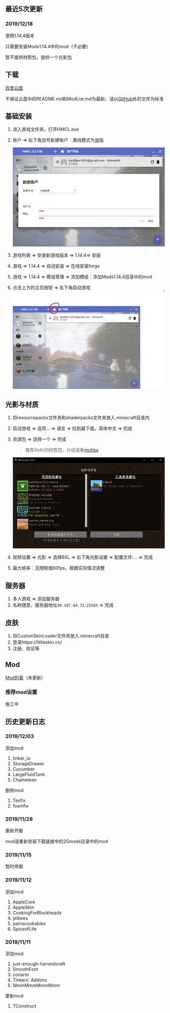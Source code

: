 

## 最近5次更新

### 2019/12/18

使用1.14.4版本

只需要安装Mods1.14.4中的mod（不必要）

暂不提供材质包，提供一个光影包

## 下载

[百度云盘](https://pan.baidu.com/s/1D2z9xZw9aZEUp4Amzom0LQ)

不保证云盘中的README.md和ModList.md为最新，请以[GitHub](https://github.com/IshmaelHeathcliff/XYZMinecraft)处的文件为标准

## 基础安装

1.  进入游戏文件夹，打开HMCL.exe

2.  账户 => 右下角加号新建账户：离线模式为盗版

    ![image-20191103160823917](assets/image-20191103160823917.png)

3.  游戏列表 => 安装新游戏版本 => 1.14.4=> 安装
4.  游戏 => 1.14.4 => 自动安装 => 在线安装forge
5.  游戏 => 1.14.4 => 模组管理 => 添加模组：添加Mods1.14.4目录中的mod
6.  点击上方的主页按钮 => 右下角启动游戏![image-20191103162101556](assets/image-20191103162101556.png)

## 光影与材质

1.  将resourcepacks文件夹和shaderpacks文件夹放入.minecraft目录内

2.  启动游戏 => 选项... => 语言 => 拉到最下面，简体中文 => 完成

3.  资源包 => 选择一个 => 完成

    >   推荐XeKr的材质包，介绍请看[mcbbs](https://www.mcbbs.net/thread-823957-1-1.html)
    
    ![image-20191128162120365](assets/image-20191128162120365.png)

1.  视频设置 => 光影 => 选择BSL => 右下角光影设置 => 配置文件:... => 完成

2.  最大帧率：无限制或60fps，根据实际情况调整

## 服务器

1.  多人游戏 => 添加服务器
2.  名称随意，服务器地址`39.107.64.72:25565` => 完成

## 皮肤

1.  将CustomSkinLoader文件夹放入.minecraft目录
2.  登录https://littleskin.cn/
3.  注册、验证等

## Mod

[Mod列表](mods/ModList.md)（未更新）

### 推荐mod设置

施工中

## 历史更新日志

### 2019/12/03

添加mod

1.  tinker_io
2.  StorageDrawer
3.  Cucumber
4.  LargeFluidTank
5.  Chameleon

删除mod

1.  Texfix
2.  foamfix

### 2019/11/28

重新开服

mod请重新安装下载链接中的2Gmods目录中的mod

### 2019/11/15

暂时停服

### 2019/11/12

添加mod

1.  AppleCore
2.  AppleSkin
3.  CookingForBlockheads
4.  jeibees
5.  pamscookables
6.  SpiceofLife

### 2019/11/11

添加mod

1.  just-enough-harvestcraft
2.  SmoothFont
3.  conarm
4.  Tinkers' Addons
5.  MmmMmmMmmMmm

更新mod

1.  TConstruct